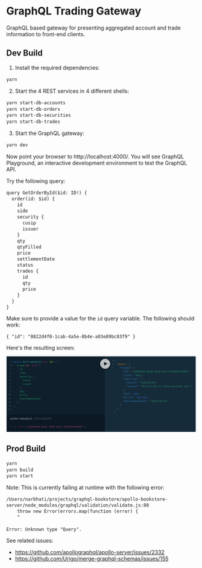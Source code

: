 # GraphQL Trading Gateway

GraphQL based gateway for presenting aggregated account and trade information to
front-end clients.

## Dev Build

1. Install the required dependencies:

```bash
yarn
```

2. Start the 4 REST services in 4 different shells:

```bash
yarn start-db-accounts
yarn start-db-orders
yarn start-db-securities
yarn start-db-trades
```

3. Start the GraphQL gateway:

```bash
yarn dev
```

Now point your browser to http://localhost:4000/. You will see GraphQL
Playground, an interactive development environment to test the GraphQL API.

Try the following query:

```
query GetOrderById($id: ID!) {
  order(id: $id) {
    id
    side
    security {
      cusip
      issuer
    }
    qty
    qtyFilled
    price
    settlementDate
    status
    trades {
      id
      qty
      price
    }
  }
}

```

Make sure to provide a value for the `id` query variable. The following should
work:

```
{ "id": "8822d4f0-1cab-4a5e-8b4e-a03e89bc03f9" }
```

Here's the resulting screen:

![GetOrderById Query](../assets/get-trade-by-id-query.png)

## Prod Build

```bash
yarn
yarn build
yarn start
```

Note: This is currently failing at runtime with the following error:

```
/Users/narbhati/projects/graphql-bookstore/apollo-bookstore-server/node_modules/graphql/validation/validate.js:80
    throw new Error(errors.map(function (error) {
    ^

Error: Unknown type "Query".
```

See related issues:

-   https://github.com/apollographql/apollo-server/issues/2332
-   https://github.com/Urigo/merge-graphql-schemas/issues/155
